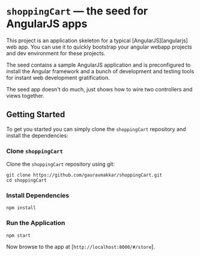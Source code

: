 # `shoppingCart` — the seed for AngularJS apps

This project is an application skeleton for a typical [AngularJS][angularjs] web app. You can use it
to quickly bootstrap your angular webapp projects and dev environment for these projects.

The seed contains a sample AngularJS application and is preconfigured to install the Angular
framework and a bunch of development and testing tools for instant web development gratification.

The seed app doesn't do much, just shows how to wire two controllers and views together.


## Getting Started

To get you started you can simply clone the `shoppingCart` repository and install the dependencies:

### Clone `shoppingCart`

Clone the `shoppingCart` repository using git:

```
git clone https://github.com/gauravmakkar/shoppingCart.git
cd shoppingCart
```

### Install Dependencies

```
npm install
```

### Run the Application

```
npm start
```

Now browse to the app at [`http://localhost:8000/#/store`].


